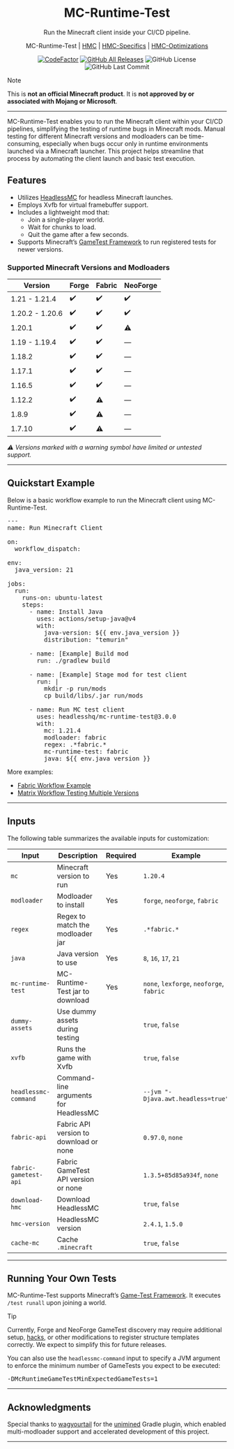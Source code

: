 <h1 align="center" style="font-weight: normal;"><b>MC-Runtime-Test</b></h1>
<p align="center">Run the Minecraft client inside your CI/CD pipeline.</p>
<p align="center">
MC-Runtime-Test | <a href="https://github.com/3arthqu4ke/headlessmc">HMC</a> | <a href="https://github.com/3arthqu4ke/hmc-specifics">HMC-Specifics</a> | <a href="https://github.com/3arthqu4ke/hmc-optimizations">HMC-Optimizations</a>
</p>

<div align="center">

[![CodeFactor](https://www.codefactor.io/repository/github/headlesshq/mc-runtime-test/badge/main)](https://www.codefactor.io/repository/github/headlesshq/mc-runtime-test/overview/main)
[![GitHub All Releases](https://img.shields.io/github/downloads/headlesshq/mc-runtime-test/total.svg)](https://github.com/headlesshq/mc-runtime-test/releases)
![GitHub License](https://img.shields.io/github/license/headlesshq/mc-runtime-test)
![GitHub Last Commit](https://img.shields.io/github/last-commit/headlesshq/mc-runtime-test)

</div>

> [!NOTE]  
> This is **not an official Minecraft product**. It is **not approved by or associated with Mojang or Microsoft**.

---

MC-Runtime-Test enables you to run the Minecraft client within your CI/CD pipelines, simplifying the testing of runtime bugs in Minecraft mods.
Manual testing for different Minecraft versions and modloaders can be time-consuming, especially when bugs occur only in runtime environments launched via a Minecraft launcher.
This project helps streamline that process by automating the client launch and basic test execution.

## Features
- Utilizes [HeadlessMC](https://github.com/3arthqu4ke/headlessmc) for headless Minecraft launches.
- Employs Xvfb for virtual framebuffer support.
- Includes a lightweight mod that:
  - Join a single-player world.
  - Wait for chunks to load.
  - Quit the game after a few seconds.
- Supports Minecraft’s [GameTest Framework](https://www.minecraft.net/en-us/creator/article/get-started-gametest-framework) to run registered tests for newer versions.

### Supported Minecraft Versions and Modloaders
| Version         | Forge           | Fabric          | NeoForge        |
|-----------------|----------------|----------------|----------------|
| 1.21 - 1.21.4   | ✔️              | ✔️              | ✔️              |
| 1.20.2 - 1.20.6 | ✔️              | ✔️              | ✔️              |
| 1.20.1          | ✔️              | ✔️              | ⚠️              |
| 1.19 - 1.19.4   | ✔️              | ✔️              | —              |
| 1.18.2          | ✔️              | ✔️              | —              |
| 1.17.1          | ✔️              | ✔️              | —              |
| 1.16.5          | ✔️              | ✔️              | —              |
| 1.12.2          | ✔️              | ⚠️              | —              |
| 1.8.9           | ✔️              | ⚠️              | —              |
| 1.7.10          | ✔️              | ⚠️              | —              |

*⚠️ Versions marked with a warning symbol have limited or untested support.*

---

## Quickstart Example
Below is a basic workflow example to run the Minecraft client using MC-Runtime-Test.

<pre lang="yml">
---
name: Run Minecraft Client

on:
  workflow_dispatch:

env:
  java_version: 21

jobs:
  run:
    runs-on: ubuntu-latest
    steps:
      - name: Install Java
        uses: actions/setup-java@v4
        with:
          java-version: ${{ env.java_version }}
          distribution: "temurin"

      - name: [Example] Build mod
        run: ./gradlew build

      - name: [Example] Stage mod for test client
        run: |
          mkdir -p run/mods
          cp build/libs/<your-mod>.jar run/mods

      - name: Run MC test client
        uses: headlesshq/mc-runtime-test@3.0.0 <!-- x-release-please-version -->
        with:
          mc: 1.21.4
          modloader: fabric
          regex: .*fabric.*
          mc-runtime-test: fabric
          java: ${{ env.java_version }}
</pre>

More examples:
- [Fabric Workflow Example](https://github.com/3arthqu4ke/hmc-optimizations/blob/1.20.4/.github/workflows/run-fabric.yml)
- [Matrix Workflow Testing Multiple Versions](https://github.com/3arthqu4ke/hmc-specifics/blob/main/.github/workflows/run-matrix.yml)

---

## Inputs
The following table summarizes the available inputs for customization:

| Input                 | Description                            | Required | Example                                  |
|-----------------------|----------------------------------------|----------|------------------------------------------|
| `mc`                  | Minecraft version to run               | Yes      | `1.20.4`                                 |
| `modloader`           | Modloader to install                   | Yes      | `forge`, `neoforge`, `fabric`            |
| `regex`               | Regex to match the modloader jar       | Yes      | `.*fabric.*`                             |
| `java`                | Java version to use                    | Yes      | `8`, `16`, `17`, `21`                    |
| `mc-runtime-test`     | MC-Runtime-Test jar to download        | Yes      | `none`, `lexforge`, `neoforge`, `fabric` |
| `dummy-assets`        | Use dummy assets during testing        |          | `true`, `false`                          |
| `xvfb`                | Runs the game with Xvfb                |          | `true`, `false`                          |
| `headlessmc-command`  | Command-line arguments for HeadlessMC  |          | `--jvm "-Djava.awt.headless=true"`       |
| `fabric-api`          | Fabric API version to download or none |          | `0.97.0`, `none`                         |
| `fabric-gametest-api` | Fabric GameTest API version or none    |          | `1.3.5+85d85a934f`, `none`               |
| `download-hmc`        | Download HeadlessMC                    |          | `true`, `false`                          |
| `hmc-version`         | HeadlessMC version                     |          | `2.4.1`, `1.5.0`                         |
| `cache-mc`            | Cache `.minecraft`                     |          | `true`, `false`                          |

---

## Running Your Own Tests
MC-Runtime-Test supports Minecraft’s [Game-Test Framework](https://www.minecraft.net/en-us/creator/article/get-started-gametest-framework). It executes `/test runall` upon joining a world.

> [!TIP]  
> Currently, Forge and NeoForge GameTest discovery may require additional setup, [hacks](gametest/src/main/java/me/earth/clientgametest/mixin/MixinGameTestRegistry.java), or other modifications to register structure templates correctly. We expect to simplify this for future releases.

You can also use the `headlessmc-command` input to specify a JVM argument to enforce the minimum number of GameTests you expect to be executed:

<pre lang="bash">
-DMcRuntimeGameTestMinExpectedGameTests=1
</pre>

---

## Acknowledgments
Special thanks to [wagyourtail](https://github.com/wagyourtail) for the [unimined](https://github.com/unimined/unimined) Gradle plugin, which enabled multi-modloader support and accelerated development of this project.

---

